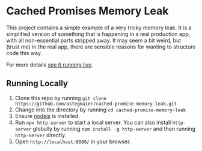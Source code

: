 # Cached Promises Memory Leak</h1>

This project contains a simple example of a very tricky memory leak. It is
a simplified version of something that is happening in a real production
app, with all non-essential parts stripped away. It may seem a bit weird,
but (trust me) in the real app, there are sensible reasons for wanting to
structure code this way.

For more details [see it running live](https://astegmaier.github.io/cached-promise-memory-leak/).

## Running Locally

1. Clone this repo by running `git clone https://github.com/astegmaier/cached-promise-memory-leak.git`
2. Change into the directory by running `cd cached-promise-memory-leak`
3. Ensure [nodejs](https://nodejs.org/en/) is installed.
4. Run `npx http-server` to start a local server. You can also install `http-server` globally by running `npm install -g http-server` and then running `http-server` directly.
5. Open `http://localhost:8080/` in your browser.
